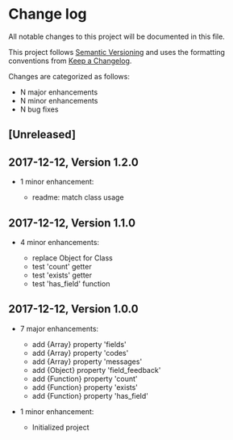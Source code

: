 # Change log

All notable changes to this project will be documented in this file.

This project follows [Semantic Versioning](http://semver.org/) and uses the formatting conventions from [Keep a Changelog](http://keepachangelog.com).

Changes are categorized as follows:

* N major enhancements
* N minor enhancements
* N bug fixes

## [Unreleased]

## 2017-12-12, Version 1.2.0

* 1 minor enhancement:

  * readme: match class usage

## 2017-12-12, Version 1.1.0

* 4 minor enhancements:

  * replace Object for Class
  * test 'count' getter
  * test 'exists' getter
  * test 'has_field' function

## 2017-12-12, Version 1.0.0

* 7 major enhancements:

  * add {Array} property 'fields'
  * add {Array} property 'codes'
  * add {Array} property 'messages'
  * add {Object} property 'field_feedback'
  * add {Function} property 'count'
  * add {Function} property 'exists'
  * add {Function} property 'has_field'

* 1 minor enhancement:

  * Initialized project
